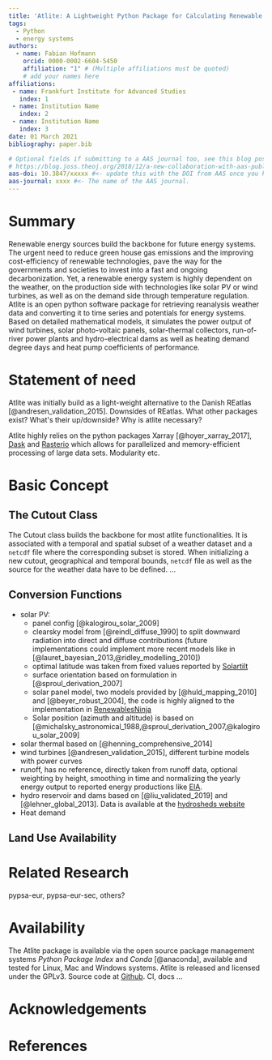 ```yaml
---
title: 'Atlite: A Lightweight Python Package for Calculating Renewable Power Potentials and Time-Series'
tags:
  - Python
  - energy systems
authors:
  - name: Fabian Hofmann
    orcid: 0000-0002-6604-5450
    affiliation: "1" # (Multiple affiliations must be quoted)
    # add your names here
affiliations:
 - name: Frankfurt Institute for Advanced Studies
   index: 1
 - name: Institution Name
   index: 2
 - name: Institution Name
   index: 3
date: 01 March 2021
bibliography: paper.bib

# Optional fields if submitting to a AAS journal too, see this blog post:
# https://blog.joss.theoj.org/2018/12/a-new-collaboration-with-aas-publishing
aas-doi: 10.3847/xxxxx #<- update this with the DOI from AAS once you know it.
aas-journal: xxxx #<- The name of the AAS journal.
---
```


<!-- See https://joss.readthedocs.io/en/latest/submitting.html for all details -->
<!-- compile with 

pandoc --citeproc -s paper.md -o paper.pdf  

 -->

# Summary
<!-- Change whatever you want -->

Renewable energy sources build the backbone for future energy systems. The urgent need to reduce green house gas emissions and the improving cost-efficiency of renewable technologies, pave the way for the governments and societies to invest into a fast and ongoing decarbonization. Yet, a renewable energy system is highly dependent on the weather, on the production side with technologies like solar PV or wind turbines, as well as on the demand side through temperature regulation. Atlite is an open python software package for retrieving reanalysis weather data and converting it to time series and potentials for energy systems. Based on detailed mathematical models, it simulates the power output of wind turbines, solar photo-voltaic panels, solar-thermal collectors, run-of-river power plants and hydro-electrical dams as well as heating demand degree days and heat pump coefficients of performance.


# Statement of need


<!-- context of atlite -->
<!-- FABIAN NEUMANN -->
Atlite was initially build as a light-weight alternative to the Danish REatlas [@andresen_validation_2015]. Downsides of REatlas.  What other packages exist?  What's their up/downside? Why is atlite necessary? 

<!-- software/packages and implementation -->
<!-- JOHANNES -->
Atlite highly relies on the python packages Xarray [@hoyer_xarray_2017], [Dask](https://docs.dask.org/en/latest/) and [Rasterio](https://rasterio.readthedocs.io/en/latest/) which allows for parallelized and memory-efficient processing of large data sets. Modularity etc.


# Basic Concept

<!-- Figures can be included like this:
![Caption for example figure.\label{fig:example}](figure.png)
and referenced from text using \autoref{fig:example}.

Figure sizes can be customized by adding an optional second parameter:
![Caption for example figure.](figure.png){ width=20% } -->



## The Cutout Class
<!-- FABIAN H -->

The Cutout class builds the backbone for most atlite functionalities. 
It is associated with a temporal and spatial subset of a weather dataset and a `netcdf` file where the corresponding subset is stored. 
When initializing a new cutout, geographical and temporal bounds, `netcdf` file as well as the source for the weather data have to be defined. ...


## Conversion Functions
<!-- JOHANNES -->

* solar PV: 
  * panel config [@kalogirou_solar_2009] 
  * clearsky model from [@reindl_diffuse_1990] to split downward radiation into direct and diffuse contributions (future implementations could implement more recent models like in [@lauret_bayesian_2013,@ridley_modelling_2010])
  * optimal latitude was taken from fixed values reported by [Solartilt](http://www.solarpaneltilt.com/#fixed)
  * surface orientation based on formulation in [@sproul_derivation_2007]
  * solar panel model, two models provided by [@huld_mapping_2010] and [@beyer_robust_2004], the code is highly aligned to the implementation in [RenewablesNinja](https://github.com/renewables-ninja/gsee/blob/master/gsee/pv.py)
  * Solar position (azimuth and altitude) is based on [@michalsky_astronomical_1988,@sproul_derivation_2007,@kalogirou_solar_2009] 
* solar thermal based on [@henning_comprehensive_2014]
* wind turbines [@andresen_validation_2015], different turbine models with power curves
* runoff, has no reference, directly taken from runoff data, optional weighting by height, smoothing in time and normalizing the yearly energy output to reported energy productions like [EIA](https://www.eia.gov/international/data/world).  
* hydro reservoir and dams based on [@liu_validated_2019] and [@lehner_global_2013]. Data is available at
    the [hydrosheds website](www.hydrosheds.org)
* Heat demand 

## Land Use Availability
<!-- FABIAN HOFMANN -->


# Related Research 
<!-- FABIAN NEUMANN -->

pypsa-eur, pypsa-eur-sec, others? 




# Availability
<!-- WHO EVER WANTS -->

The Atlite package is available via the open source package management systems *Python Package Index* and *Conda* [@anaconda], available and tested for Linux, Mac and Windows systems. Atlite is released and licensed under the GPLv3. Source code at [Github](https://github.com/PyPSA/atlite). CI, docs ...


# Acknowledgements
<!-- WHO EVER WANTS -->


# References